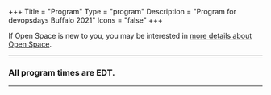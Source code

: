+++
Title = "Program"
Type = "program"
Description = "Program for devopsdays Buffalo 2021"
Icons = "false"
+++

If Open Space is new to you, you may be interested in [more details about Open Space](/pages/open-space-format).
***
### All program times are EDT.
***